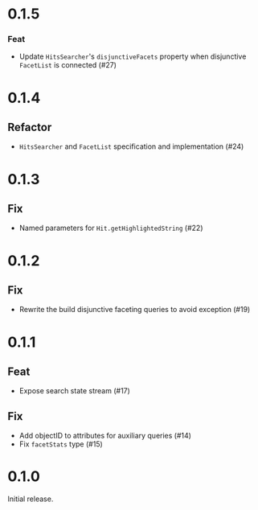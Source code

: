 # 0.1.5

### Feat

- Update `HitsSearcher`'s `disjunctiveFacets` property when disjunctive `FacetList` is connected (#27)


# 0.1.4

## Refactor

- `HitsSearcher` and `FacetList` specification and implementation (#24) 


# 0.1.3

## Fix

- Named parameters for `Hit.getHighlightedString` (#22)


# 0.1.2

## Fix

- Rewrite the build disjunctive faceting queries to avoid exception  (#19)


# 0.1.1

## Feat

- Expose search state stream (#17)

## Fix

- Add objectID to attributes for auxiliary queries (#14)
- Fix `facetStats` type (#15)


# 0.1.0

Initial release.
